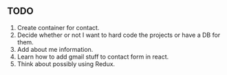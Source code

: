 ## TODO

1. Create container for contact.
2. Decide whether or not I want to hard code the projects or have a DB for them.
3. Add about me information.
4. Learn how to add gmail stuff to contact form in react.
5. Think about possibly using Redux.
